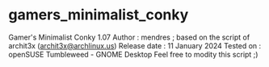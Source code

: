 # gamers_minimalist_conky
Gamer's Minimalist Conky 1.07
Author : mendres ; based on the script of archit3x (archit3x@archlinux.us)
Release date : 11 January 2024
Tested on : openSUSE Tumbleweed - GNOME Desktop
Feel free to modity this script ;)
